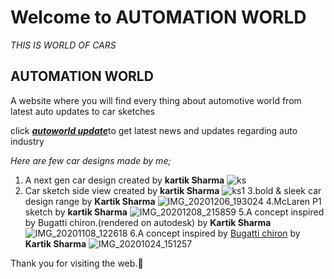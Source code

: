 # Welcome to AUTOMATION WORLD
_THIS IS WORLD OF CARS_
## AUTOMATION WORLD



A website where you will find every thing about automotive world from latest auto updates to car sketches 

click [_**autoworld update**_](https://www.cardekho.com/upcomingcars)to get latest news and updates regarding auto industry 

_Here are few car designs made by me;_ 

1. A next gen car design created by **kartik Sharma**
![ks](https://user-images.githubusercontent.com/75312921/101275945-cb176c80-37cf-11eb-8432-c056511e02db.jpg)
2. Car sketch side view created by **kartik Sharma**
![ks1](https://user-images.githubusercontent.com/75312921/101277416-69a8cb00-37da-11eb-86db-337608765217.jpg)
3.bold & sleek car design range by **Kartik Sharma**
![IMG_20201206_193024](https://user-images.githubusercontent.com/75312921/101509677-061bca80-399f-11eb-9b40-5b6ce47523cf.jpg)
4.McLaren P1 sketch by **kartik Sharma**
![IMG_20201208_215859](https://user-images.githubusercontent.com/75312921/101511284-9dcde880-39a0-11eb-845f-1b44d0826899.jpg)
5.A concept inspired by Bugatti chiron.(rendered on autodesk) by **Kartik Sharma**
![IMG_20201108_122618](https://user-images.githubusercontent.com/75312921/103304124-cb510380-4a2d-11eb-8eb8-d6d6343f15bb.png)
6.A concept inspired by [Bugatti chiron](https://www.google.com/search?q=bugatti+chiron&oq=bug&aqs=chrome.3.69i57j0i271l3.2518j0j7&client=ms-android-xiaomi-rev1&sourceid=chrome-mobile&ie=UTF-8) by **Kartik Sharma**
![IMG_20201024_151257](https://user-images.githubusercontent.com/75312921/103304474-bf197600-4a2e-11eb-85f4-9c318a8bbefc.jpg)


Thank you for visiting the web.🤗

